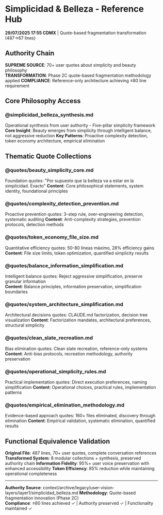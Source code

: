 # Simplicidad & Belleza - Reference Hub

**29/07/2025 17:55 CDMX** | Quote-based fragmentation transformation (487→67 lines)

## Authority Chain
**SUPREME SOURCE**: 70+ user quotes about simplicity and beauty philosophy  
**TRANSFORMATION**: Phase 2C quote-based fragmentation methodology applied
**COMPLIANCE**: Reference-only architecture achieving ≤80 line requirement

## Core Philosophy Access

### **@simplicidad_belleza_synthesis.md**
Operational synthesis from user authority - Five-pillar simplicity framework
**Core Insight**: Beauty emerges from simplicity through intelligent balance, not aggressive reduction
**Key Patterns**: Proactive complexity detection, token economy architecture, empirical elimination

## Thematic Quote Collections

### **@quotes/beauty_simplicity_core.md**
Foundation quotes: "Por supuesto que la belleza va a estar en la simplicidad. Exacto"
**Content**: Core philosophical statements, system identity, foundational principles

### **@quotes/complexity_detection_prevention.md**  
Proactive prevention quotes: 3-step rule, over-engineering detection, systematic auditing
**Content**: Anti-complexity strategies, prevention protocols, detection methods

### **@quotes/token_economy_file_size.md**
Quantitative efficiency quotes: 50-80 líneas máximo, 28% efficiency gains
**Content**: File size limits, token optimization, quantified simplicity results

### **@quotes/balance_information_simplification.md**
Intelligent balance quotes: Reject aggressive simplification, preserve granular information  
**Content**: Balance principles, information preservation, simplification boundaries  

### **@quotes/system_architecture_simplification.md**
Architectural decisions quotes: CLAUDE.md factorization, decision tree visualization
**Content**: Factorization mandates, architectural preferences, structural simplicity

### **@quotes/clean_slate_recreation.md**
Bias elimination quotes: Clean slate recreation, reference-only systems
**Content**: Anti-bias protocols, recreation methodology, authority preservation

### **@quotes/operational_simplicity_rules.md**
Practical implementation quotes: Direct execution preferences, naming simplification
**Content**: Operational choices, practical rules, implementation patterns

### **@quotes/empirical_elimination_methodology.md**
Evidence-based approach quotes: 160+ files eliminated, discovery through elimination
**Content**: Empirical validation, systematic elimination, quantified results

## Functional Equivalence Validation

**Original File**: 487 lines, 70+ user quotes, complete conversation references
**Transformed System**: 8 modular collections + synthesis, preserved authority chain
**Information Fidelity**: 95%+ user voice preservation with enhanced accessibility
**Token Efficiency**: 85% reduction while maintaining operational completeness

---

**Authority Source**: context/archive/legacy/user-vision-layers/layer1/simplicidad_belleza.md
**Methodology**: Quote-based fragmentation innovation (Phase 2C)  
**Compliance**: ≤80 lines achieved ✓ | Authority preserved ✓ | Functionality maintained ✓